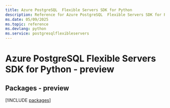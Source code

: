 ```yaml
---
title: Azure PostgreSQL  Flexible Servers SDK for Python
description: Reference for Azure PostgreSQL  Flexible Servers SDK for Python
ms.date: 05/09/2025
ms.topic: reference
ms.devlang: python
ms.service: postgresqlflexibleservers
---
```

# Azure PostgreSQL  Flexible Servers SDK for Python - preview
## Packages - preview
[!INCLUDE [packages](postgresql--flexible-servers-index.md)]